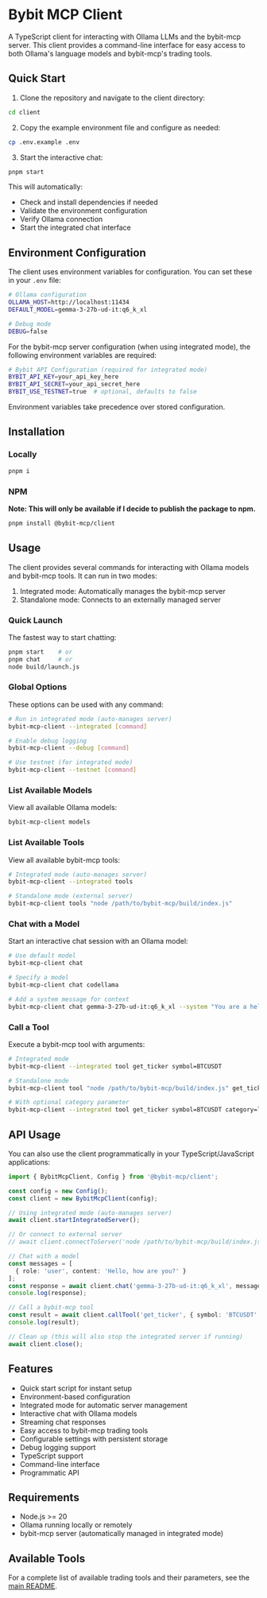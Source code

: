 # Bybit MCP Client

A TypeScript client for interacting with Ollama LLMs and the bybit-mcp server. This client provides a command-line interface for easy access to both Ollama's language models and bybit-mcp's trading tools.

## Quick Start

1. Clone the repository and navigate to the client directory:

```bash
cd client
```

2. Copy the example environment file and configure as needed:

```bash
cp .env.example .env
```

3. Start the interactive chat:

```bash
pnpm start
```

This will automatically:

- Check and install dependencies if needed
- Validate the environment configuration
- Verify Ollama connection
- Start the integrated chat interface

## Environment Configuration

The client uses environment variables for configuration. You can set these in your `.env` file:

```bash
# Ollama configuration
OLLAMA_HOST=http://localhost:11434
DEFAULT_MODEL=gemma-3-27b-ud-it:q6_k_xl

# Debug mode
DEBUG=false
```

For the bybit-mcp server configuration (when using integrated mode), the following environment variables are required:

```bash
# Bybit API Configuration (required for integrated mode)
BYBIT_API_KEY=your_api_key_here
BYBIT_API_SECRET=your_api_secret_here
BYBIT_USE_TESTNET=true  # optional, defaults to false
```

Environment variables take precedence over stored configuration.

## Installation

### Locally

```bash
pnpm i
```

### NPM

**Note: This will only be available if I decide to publish the package to npm.**

```bash
pnpm install @bybit-mcp/client
```

## Usage

The client provides several commands for interacting with Ollama models and bybit-mcp tools. It can run in two modes:

1. Integrated mode: Automatically manages the bybit-mcp server
2. Standalone mode: Connects to an externally managed server

### Quick Launch

The fastest way to start chatting:
```bash
pnpm start    # or
pnpm chat     # or
node build/launch.js
```

### Global Options

These options can be used with any command:

```bash
# Run in integrated mode (auto-manages server)
bybit-mcp-client --integrated [command]

# Enable debug logging
bybit-mcp-client --debug [command]

# Use testnet (for integrated mode)
bybit-mcp-client --testnet [command]
```

### List Available Models

View all available Ollama models:

```bash
bybit-mcp-client models
```

### List Available Tools

View all available bybit-mcp tools:

```bash
# Integrated mode (auto-manages server)
bybit-mcp-client --integrated tools

# Standalone mode (external server)
bybit-mcp-client tools "node /path/to/bybit-mcp/build/index.js"
```

### Chat with a Model

Start an interactive chat session with an Ollama model:

```bash
# Use default model
bybit-mcp-client chat

# Specify a model
bybit-mcp-client chat codellama

# Add a system message for context
bybit-mcp-client chat gemma-3-27b-ud-it:q6_k_xl --system "You are a helpful assistant"
```

### Call a Tool

Execute a bybit-mcp tool with arguments:

```bash
# Integrated mode
bybit-mcp-client --integrated tool get_ticker symbol=BTCUSDT

# Standalone mode
bybit-mcp-client tool "node /path/to/bybit-mcp/build/index.js" get_ticker symbol=BTCUSDT

# With optional category parameter
bybit-mcp-client --integrated tool get_ticker symbol=BTCUSDT category=linear
```

## API Usage

You can also use the client programmatically in your TypeScript/JavaScript applications:

```typescript
import { BybitMcpClient, Config } from '@bybit-mcp/client';

const config = new Config();
const client = new BybitMcpClient(config);

// Using integrated mode (auto-manages server)
await client.startIntegratedServer();

// Or connect to external server
// await client.connectToServer('node /path/to/bybit-mcp/build/index.js');

// Chat with a model
const messages = [
  { role: 'user', content: 'Hello, how are you?' }
];
const response = await client.chat('gemma-3-27b-ud-it:q6_k_xl', messages);
console.log(response);

// Call a bybit-mcp tool
const result = await client.callTool('get_ticker', { symbol: 'BTCUSDT' });
console.log(result);

// Clean up (this will also stop the integrated server if running)
await client.close();
```

## Features

- Quick start script for instant setup
- Environment-based configuration
- Integrated mode for automatic server management
- Interactive chat with Ollama models
- Streaming chat responses
- Easy access to bybit-mcp trading tools
- Configurable settings with persistent storage
- Debug logging support
- TypeScript support
- Command-line interface
- Programmatic API

## Requirements

- Node.js >= 20
- Ollama running locally or remotely
- bybit-mcp server (automatically managed in integrated mode)

## Available Tools

For a complete list of available trading tools and their parameters, see the [main README](../README.md#tool-documentation).
